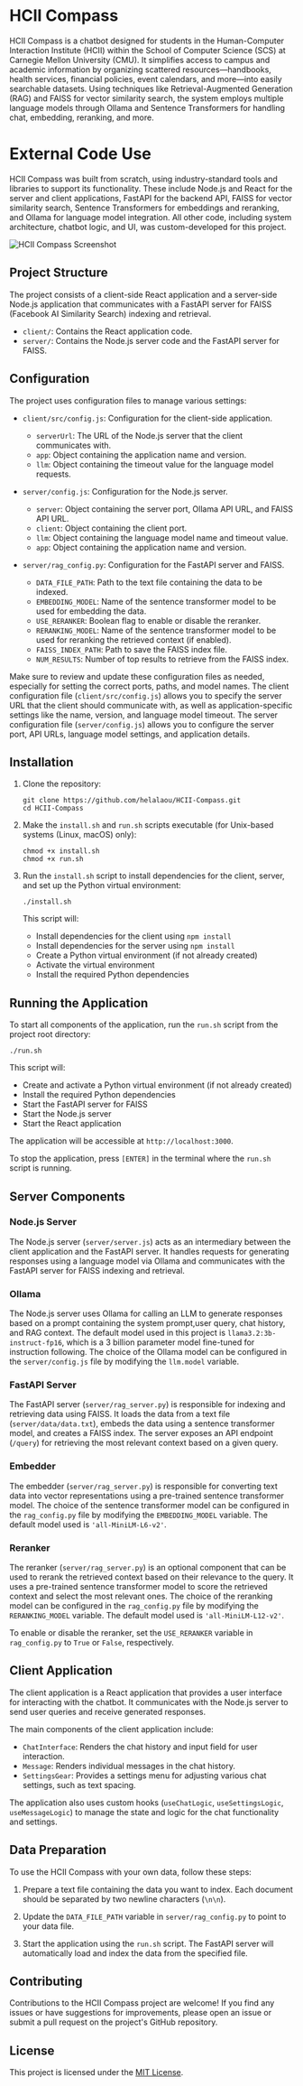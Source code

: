 # HCII Compass

HCII Compass is a chatbot designed for students in the Human-Computer Interaction Institute (HCII) within the School of Computer Science (SCS) at Carnegie Mellon University (CMU). It simplifies access to campus and academic information by organizing scattered resources—handbooks, health services, financial policies, event calendars, and more—into easily searchable datasets. Using techniques like Retrieval-Augmented Generation (RAG) and FAISS for vector similarity search, the system employs multiple language models through Ollama and Sentence Transformers for handling chat, embedding, reranking, and more.

# External Code Use
HCII Compass was built from scratch, using industry-standard tools and libraries to support its functionality. These include Node.js and React for the server and client applications, FastAPI for the backend API, FAISS for vector similarity search, Sentence Transformers for embeddings and reranking, and Ollama for language model integration. All other code, including system architecture, chatbot logic, and UI, was custom-developed for this project.

![HCII Compass Screenshot](https://i.ibb.co/hWj3yWd/Screenshot-2024-11-28-at-2-32-10-AM.png)

## Project Structure

The project consists of a client-side React application and a server-side Node.js application that communicates with a FastAPI server for FAISS (Facebook AI Similarity Search) indexing and retrieval.

- `client/`: Contains the React application code.
- `server/`: Contains the Node.js server code and the FastAPI server for FAISS.

## Configuration

The project uses configuration files to manage various settings:

- `client/src/config.js`: Configuration for the client-side application.
  - `serverUrl`: The URL of the Node.js server that the client communicates with.
  - `app`: Object containing the application name and version.
  - `llm`: Object containing the timeout value for the language model requests.

- `server/config.js`: Configuration for the Node.js server.
  - `server`: Object containing the server port, Ollama API URL, and FAISS API URL.
  - `client`: Object containing the client port.
  - `llm`: Object containing the language model name and timeout value.
  - `app`: Object containing the application name and version.

- `server/rag_config.py`: Configuration for the FastAPI server and FAISS.
  - `DATA_FILE_PATH`: Path to the text file containing the data to be indexed.
  - `EMBEDDING_MODEL`: Name of the sentence transformer model to be used for embedding the data.
  - `USE_RERANKER`: Boolean flag to enable or disable the reranker.
  - `RERANKING_MODEL`: Name of the sentence transformer model to be used for reranking the retrieved context (if enabled).
  - `FAISS_INDEX_PATH`: Path to save the FAISS index file.
  - `NUM_RESULTS`: Number of top results to retrieve from the FAISS index.

Make sure to review and update these configuration files as needed, especially for setting the correct ports, paths, and model names. The client configuration file (`client/src/config.js`) allows you to specify the server URL that the client should communicate with, as well as application-specific settings like the name, version, and language model timeout. The server configuration file (`server/config.js`) allows you to configure the server port, API URLs, language model settings, and application details.

## Installation

1. Clone the repository:
   ```
   git clone https://github.com/helalaou/HCII-Compass.git
   cd HCII-Compass
   ```

2. Make the `install.sh` and `run.sh` scripts executable (for Unix-based systems (Linux, macOS) only):
     ```
     chmod +x install.sh
     chmod +x run.sh
     ```
3. Run the `install.sh` script to install dependencies for the client, server, and set up the Python virtual environment:
   ```
   ./install.sh
   ```

   This script will:
   - Install dependencies for the client using `npm install`
   - Install dependencies for the server using `npm install`
   - Create a Python virtual environment (if not already created)
   - Activate the virtual environment
   - Install the required Python dependencies

## Running the Application

To start all components of the application, run the `run.sh` script from the project root directory:

```
./run.sh
```

This script will:
   - Create and activate a Python virtual environment (if not already created)
   - Install the required Python dependencies
   - Start the FastAPI server for FAISS
   - Start the Node.js server
   - Start the React application

The application will be accessible at `http://localhost:3000`.

To stop the application, press `[ENTER]` in the terminal where the `run.sh` script is running.

## Server Components

### Node.js Server

The Node.js server (`server/server.js`) acts as an intermediary between the client application and the FastAPI server. It handles requests for generating responses using a language model via Ollama and communicates with the FastAPI server for FAISS indexing and retrieval.

### Ollama

The Node.js server uses Ollama for calling an LLM to generate responses based on a prompt containing the system prompt,user query, chat history, and RAG context. The default model used in this project is `llama3.2:3b-instruct-fp16`, which is a 3 billion parameter model fine-tuned for instruction following. The choice of the Ollama model can be configured in the `server/config.js` file by modifying the `llm.model` variable.

### FastAPI Server

The FastAPI server (`server/rag_server.py`) is responsible for indexing and retrieving data using FAISS. It loads the data from a text file (`server/data/data.txt`), embeds the data using a sentence transformer model, and creates a FAISS index. The server exposes an API endpoint (`/query`) for retrieving the most relevant context based on a given query.

### Embedder

The embedder (`server/rag_server.py`) is responsible for converting text data into vector representations using a pre-trained sentence transformer model. The choice of the sentence transformer model can be configured in the `rag_config.py` file by modifying the `EMBEDDING_MODEL` variable. The default model used is `'all-MiniLM-L6-v2'`.

### Reranker

The reranker (`server/rag_server.py`) is an optional component that can be used to rerank the retrieved context based on their relevance to the query. It uses a pre-trained sentence transformer model to score the retrieved context and select the most relevant ones. The choice of the reranking model can be configured in the `rag_config.py` file by modifying the `RERANKING_MODEL` variable. The default model used is `'all-MiniLM-L12-v2'`.

To enable or disable the reranker, set the `USE_RERANKER` variable in `rag_config.py` to `True` or `False`, respectively.

## Client Application

The client application is a React application that provides a user interface for interacting with the chatbot. It communicates with the Node.js server to send user queries and receive generated responses.

The main components of the client application include:

- `ChatInterface`: Renders the chat history and input field for user interaction.
- `Message`: Renders individual messages in the chat history.
- `SettingsGear`: Provides a settings menu for adjusting various chat settings, such as text spacing.

The application also uses custom hooks (`useChatLogic`, `useSettingsLogic`, `useMessageLogic`) to manage the state and logic for the chat functionality and settings.

## Data Preparation

To use the HCII Compass with your own data, follow these steps:

1. Prepare a text file containing the data you want to index. Each document should be separated by two newline characters (`\n\n`).

2. Update the `DATA_FILE_PATH` variable in `server/rag_config.py` to point to your data file.

3. Start the application using the `run.sh` script. The FastAPI server will automatically load and index the data from the specified file.

## Contributing

Contributions to the HCII Compass project are welcome! If you find any issues or have suggestions for improvements, please open an issue or submit a pull request on the project's GitHub repository.

## License

This project is licensed under the [MIT License](LICENSE).
